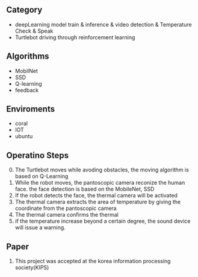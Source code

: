 ## Category
- deepLearning model train & inference & video detection & Temperature Check & Speak
- Turtlebot driving through reinforcement learning

## Algorithms
- MobilNet
- SSD
- Q-learning
- feedback

## Enviroments
- coral
- IOT
- ubuntu

## Operatino Steps
0. The Turtlebot moves while avoding obstacles, the moving algorithm is based on Q-Learning
1. While the robot moves, the pantoscopic camera reconize the human face. the face detection is based on the MobileNet, SSD
2. If the robot detects the face, the thermal camera will be activated
3. The thermal camera extracts the area of temperature by giving the coordinate from the pantoscopic camera
4. The thermal camera confirms the thermal
5. if the temperature increase beyond a certain degree, the sound device will issue a warning.

## Paper
1. This project was accepted at the korea information processing society(KIPS)
